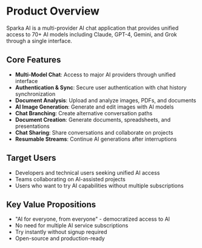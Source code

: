# Product Overview

Sparka AI is a multi-provider AI chat application that provides unified access to 70+ AI models including Claude, GPT-4, Gemini, and Grok through a single interface.

## Core Features
- **Multi-Model Chat**: Access to major AI providers through unified interface
- **Authentication & Sync**: Secure user authentication with chat history synchronization
- **Document Analysis**: Upload and analyze images, PDFs, and documents
- **AI Image Generation**: Generate and edit images with AI models
- **Chat Branching**: Create alternative conversation paths
- **Document Creation**: Generate documents, spreadsheets, and presentations
- **Chat Sharing**: Share conversations and collaborate on projects
- **Resumable Streams**: Continue AI generations after interruptions

## Target Users
- Developers and technical users seeking unified AI access
- Teams collaborating on AI-assisted projects
- Users who want to try AI capabilities without multiple subscriptions

## Key Value Propositions
- "AI for everyone, from everyone" - democratized access to AI
- No need for multiple AI service subscriptions
- Try instantly without signup required
- Open-source and production-ready